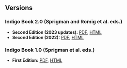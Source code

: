 ## Versions

### Indigo Book 2.0 (Sprigman and Romig et al. eds.)

- **Second Edition (2023 updates):** [PDF](versions/indigobook-2.0-rev2023-1.pdf), [HTML](versions/indigobook-2.0-rev2023-1.html)
- **Second Edition (2022):** [PDF](versions/indigobook-2.0.pdf), [HTML](versions/indigobook-2.0.html)

### Indigo Book 1.0 (Sprigman et al. eds.)

- **First Edition:** [PDF](https://law.resource.org/pub/us/code/blue/IndigoBook.pdf), [HTML](https://law.resource.org/pub/us/code/blue/IndigoBook.html)




